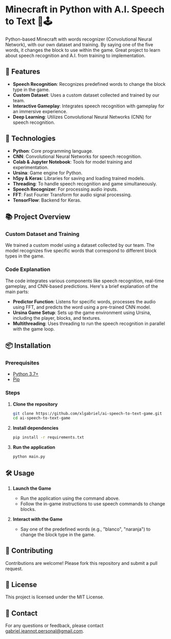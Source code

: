 # Minecraft in Python with A.I. Speech to Text 🎤🕹️

Python-based Minecraft with words recognizer (Convolutional Neural Network), with our own dataset and training. By saying one of the five words, it changes the block to use within the game. Great project to learn about speech recognition and A.I. from training to implementation.

## 🌟 Features

- **Speech Recognition**: Recognizes predefined words to change the block type in the game.
- **Custom Dataset**: Uses a custom dataset collected and trained by our team.
- **Interactive Gameplay**: Integrates speech recognition with gameplay for an immersive experience.
- **Deep Learning**: Utilizes Convolutional Neural Networks (CNN) for speech recognition.

## 🚀 Technologies

- **Python**: Core programming language.
- **CNN**: Convolutional Neural Networks for speech recognition.
- **Colab & Jupyter Notebook**: Tools for model training and experimentation.
- **Ursina**: Game engine for Python.
- **h5py & Keras**: Libraries for saving and loading trained models.
- **Threading**: To handle speech recognition and game simultaneously.
- **Speech Recognizer**: For processing audio inputs.
- **FFT**: Fast Fourier Transform for audio signal processing.
- **TensorFlow**: Backend for Keras.

## 📚 Project Overview

### Custom Dataset and Training

We trained a custom model using a dataset collected by our team. The model recognizes five specific words that correspond to different block types in the game.

### Code Explanation

The code integrates various components like speech recognition, real-time gameplay, and CNN-based predictions. Here's a brief explanation of the main parts:

- **Predictor Function**: Listens for specific words, processes the audio using FFT, and predicts the word using a pre-trained CNN model.
- **Ursina Game Setup**: Sets up the game environment using Ursina, including the player, blocks, and textures.
- **Multithreading**: Uses threading to run the speech recognition in parallel with the game loop.

## 📦 Installation

### Prerequisites

- [Python 3.7+](https://www.python.org/)
- [Pip](https://pip.pypa.io/en/stable/)

### Steps

1. **Clone the repository**
    ```sh
    git clone https://github.com/xlgabriel/ai-speech-to-text-game.git
    cd ai-speech-to-text-game
    ```

2. **Install dependencies**
    ```sh
    pip install -r requirements.txt
    ```

3. **Run the application**
    ```sh
    python main.py
    ```

## 🛠️ Usage

1. **Launch the Game**
    - Run the application using the command above.
    - Follow the in-game instructions to use speech commands to change blocks.

2. **Interact with the Game**
    - Say one of the predefined words (e.g., "blanco", "naranja") to change the block type in the game.

## 🤝 Contributing

Contributions are welcome! Please fork this repository and submit a pull request.

## 📝 License

This project is licensed under the MIT License.

## 📧 Contact

For any questions or feedback, please contact [gabriel.jeannot.personal@gmail.com](mailto:gabriel.jeannot.personal@gmail.com).
